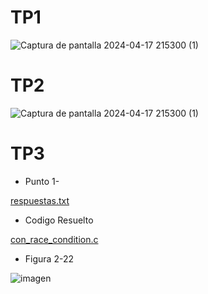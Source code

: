# TP1
![Captura de pantalla 2024-04-17 215300 (1)](https://github.com/M2ri7/ASO2024TPs/blob/d11a60a2e9c6d29536d0cc0d130372f4df7718cb/TP1/331394890-23ee1416-d54c-4592-a1eb-76f46ca2a79d.png)

# TP2

![Captura de pantalla 2024-04-17 215300 (1)](https://github.com/M2ri7/ASO2024TP/assets/167377199/8c269fe5-8726-47b3-adb2-55a34a34797f)



# TP3

* Punto 1-

[respuestas.txt](/TP3/respuestas.txt)



* Codigo Resuelto
  
[con_race_condition.c](/TP3/con_race_condition.c)



* Figura 2-22



![imagen](https://github.com/M2ri7/ASO2024TP/assets/167377199/2847bf73-fba8-4ac7-bbf6-d0508e3f9206)

